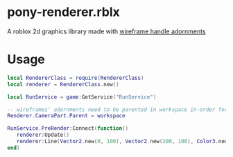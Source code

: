 # pony-renderer.rblx

A roblox 2d graphics library made with [wireframe handle adornments](https://create.roblox.com/docs/reference/engine/classes/WireframeHandleAdornment)

# Usage

 ```lua
local RendererClass = require(RendererClass)
local renderer = RendererClass.new()

local RunService = game:GetService("RunService")

-- wireframes' adornments need to be parented in workspace in-order for them to be rendered
Renderer.CameraPart.Parent = workspace

RunService.PreRender:Connect(function()
	renderer:Update()
	renderer:Line(Vector2.new(0, 100), Vector2.new(200, 100), Color3.new(1, 1, 1), 1, -1)
end)
```
